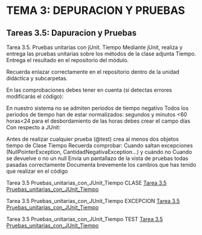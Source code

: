 # TEMA 3: DEPURACION Y PRUEBAS
## Tareas 3.5: Dapuracion y Pruebas
Tarea 3.5. Pruebas unitarias con jUnit. Tiempo
Mediante jUnit, realiza y entrega las pruebas unitarias sobre los métodos de la clase adjunta Tiempo. Entrega el resultado en el repositorio del módulo.

Recuerda enlazar correctamente en el repositorio dentro de la unidad didáctica y subcarpetas.

En las comprobaciones debes tener en cuenta (si detectas errores modificarás el código):

En nuestro sistema no se admiten periodos de tiempo negativo
Todos los periodos de tiempo han de estar normalizados: 
segundos y minutos <60
horas<24
para el desbordamiento de las horas debes crear el campo días
Con respecto a JUnit:

Antes de realizar cualquier prueba (@test) crea al menos dos objetos tiempo de Clase Tiempo
Recuerda comprobar: 
Cuando saltan excepciones (NullPointerException, CantidadNegativaException...) y cuándo no
Cuando se devuelve o no un null
Envía un pantallazo de la vista de pruebas todas pasadas correctamente
Documenta brevemente los cambios que has tenido que realizar en el código


Tarea 3.5 Pruebas_unitarias_con_JUnit_Tiempo CLASE
[Tarea 3.5 Pruebas_unitarias_con_JUnit_Tiempo](Tiempo.java/)

Tarea 3.5 Pruebas_unitarias_con_JUnit_Tiempo EXCEPCION
[Tarea 3.5 Pruebas_unitarias_con_JUnit_Tiempo](CantidadNegativaException.java/)

Tarea 3.5 Pruebas_unitarias_con_JUnit_Tiempo TEST
[Tarea 3.5 Pruebas_unitarias_con_JUnit_Tiempo](TiempoTest.java/)